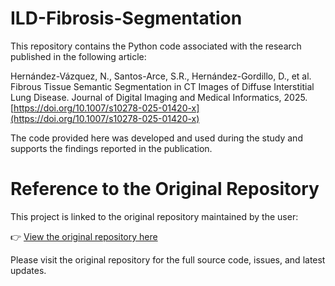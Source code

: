 # ILD-Fibrosis-Segmentation
This repository contains the Python code associated with the research published in the following article:

Hernández-Vázquez, N., Santos-Arce, S.R., Hernández-Gordillo, D., et al.
Fibrous Tissue Semantic Segmentation in CT Images of Diffuse Interstitial Lung Disease.
Journal of Digital Imaging and Medical Informatics, 2025. [https://doi.org/10.1007/s10278-025-01420-x](https://doi.org/10.1007/s10278-025-01420-x)

The code provided here was developed and used during the study and supports the findings reported in the publication.

# Reference to the Original Repository

This project is linked to the original repository maintained by the user:

👉 [View the original repository here](https://github.com/lasaidLab/ILD-Fibrosis-Segmentation)

Please visit the original repository for the full source code, issues, and latest updates.

